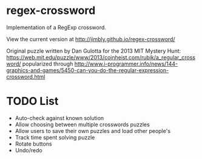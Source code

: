 regex-crossword
===============

Implementation of a RegExp crossword.

View the current version at http://jimbly.github.io/regex-crossword/

Original puzzle written by Dan Gulotta for the 2013 MIT Mystery Hunt: https://web.mit.edu/puzzle/www/2013/coinheist.com/rubik/a_regular_crossword/ popularized through http://www.i-programmer.info/news/144-graphics-and-games/5450-can-you-do-the-regular-expression-crossword.html

TODO List
=========
* Auto-check against known solution
* Allow choosing between multiple crosswords puzzles
* Allow users to save their own puzzles and load other people's
* Track time spent solving puzzle
* Rotate buttons
* Undo/redo

